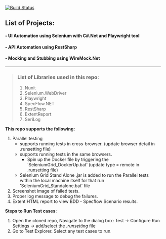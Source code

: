 [![Build Status](https://dev.azure.com/zabiullaedu/SeleniumOrPlaywright_with_csharp/_apis/build/status%2Fzabiullak.All_in_one_framework_dotnet?branchName=master)](https://dev.azure.com/zabiullaedu/SeleniumOrPlaywright_with_csharp/_build/latest?definitionId=9&branchName=master)

## List of Projects: 
#### - UI Automation using Selenium with C#.Net and Playwright tool
#### - API Automation using RestSharp
#### - Mocking and Stubbing using WireMock.Net

---------------------------------------------

> ### List of Libraries used in this repo:
> 1. Nunit
> 2. Selenium.WebDriver
> 3. Playwright
> 4. SpecFlow.NET
> 5. RestSharp
> 6. ExtentReport
> 7. SeriLog

**This repo supports the following:**

1. Parallel testing 
    * supports running tests in cross-browser. (update browser detail in .runsetting file)
    * supports running tests in the same browsers.
        - Spin up the Docker file by triggering the 'SeleniumGrid_DockerUp.bat' (update type = remote in .runsetting file)
    * Selenium Grid Stand Alone .jar is added to run the Parallel tests within the local machine itself for that run 'SeleniumGrid_Standalone.bat' file
2. Screenshot image of failed tests.
3. Proper log message to debug the failures.
4. Extent HTML report to view BDD - Specflow Scenario results.


**Steps to Run Test cases:**

1. Open the cloned repo, Navigate to the dialog box: Test -> Configure Run Settings -> add/select the _.runsetting_ file
2. Go to Test Explorer. Select any test cases to run.  
